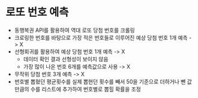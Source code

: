 # 로또 번호 예측
- 동행복권 API를 활용하여 역대 로또 당첨 번호를 크롤링
- 크로링한 번호를 바탕으로 가장 적은 번호들로 이루어진 예상 당첨 번호 1개 예측 -> X
- 선형회귀를 활용하여 예상 당첨 번호 1개 예측 -> X
  - 데이터 확인 결과 선형성이 보이지 않음
  - 가장 많이 나온 번호 6개를 예측값으로 사용 -> X
- 무작위 당첨 번호 3개 예측 -> X
- 번호별 뽑혔던 평균횟수를 실제 뽑현던 횟수를 빼서 50을 기준으로 더하거나 뺀 값 만큼의 수를 리스트에 추가하여 번호별로 뽑힐 확률을 조정